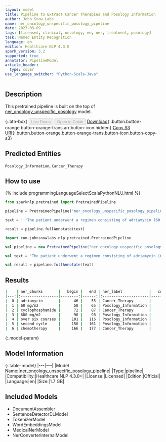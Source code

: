 ```yaml
---
layout: model
title: Pipeline to Extract Cancer Therapies and Posology Information
author: John Snow Labs
name: ner_oncology_unspecific_posology_pipeline
date: 2023-03-09
tags: [licensed, clinical, oncology, en, ner, treatment, posology]
task: Named Entity Recognition
language: en
edition: Healthcare NLP 4.3.0
spark_version: 3.2
supported: true
annotator: PipelineModel
article_header:
  type: cover
use_language_switcher: "Python-Scala-Java"
---
```


## Description

This pretrained pipeline is built on the top of [ner_oncology_unspecific_posology](https://nlp.johnsnowlabs.com/2022/11/24/ner_oncology_unspecific_posology_en.html) model.

{:.btn-box}
<button class="button button-orange" disabled>Live Demo</button>
<button class="button button-orange" disabled>Open in Colab</button>
[Download](https://s3.amazonaws.com/auxdata.johnsnowlabs.com/clinical/models/ner_oncology_unspecific_posology_pipeline_en_4.3.0_3.2_1678347063020.zip){:.button.button-orange.button-orange-trans.arr.button-icon.hidden}
[Copy S3 URI](s3://auxdata.johnsnowlabs.com/clinical/models/ner_oncology_unspecific_posology_pipeline_en_4.3.0_3.2_1678347063020.zip){:.button.button-orange.button-orange-trans.button-icon.button-copy-s3}

## Predicted Entities

`Posology_Information`, `Cancer_Therapy`


## How to use



<div class="tabs-box" markdown="1">
{% include programmingLanguageSelectScalaPythonNLU.html %}

```python
from sparknlp.pretrained import PretrainedPipeline

pipeline = PretrainedPipeline("ner_oncology_unspecific_posology_pipeline", "en", "clinical/models")

text = '''The patient underwent a regimen consisting of adriamycin (60 mg/m2) and cyclophosphamide (600 mg/m2) over six courses. She is currently receiving his second cycle of chemotherapy and is in good overall condition.'''

result = pipeline.fullAnnotate(text)
```
```scala
import com.johnsnowlabs.nlp.pretrained.PretrainedPipeline

val pipeline = new PretrainedPipeline("ner_oncology_unspecific_posology_pipeline", "en", "clinical/models")

val text = "The patient underwent a regimen consisting of adriamycin (60 mg/m2) and cyclophosphamide (600 mg/m2) over six courses. She is currently receiving his second cycle of chemotherapy and is in good overall condition."

val result = pipeline.fullAnnotate(text)
```
</div>

## Results

```bash
|    | ner_chunks       |   begin |   end | ner_label            |   confidence |
|---:|:-----------------|--------:|------:|:---------------------|-------------:|
|  0 | adriamycin       |      46 |    55 | Cancer_Therapy       |      1       |
|  1 | 60 mg/m2         |      58 |    65 | Posology_Information |      0.86955 |
|  2 | cyclophosphamide |      72 |    87 | Cancer_Therapy       |      1       |
|  3 | 600 mg/m2        |      90 |    98 | Posology_Information |      0.81215 |
|  4 | over six courses |     101 |   116 | Posology_Information |      0.9078  |
|  5 | second cycle     |     150 |   161 | Posology_Information |      0.9853  |
|  6 | chemotherapy     |     166 |   177 | Cancer_Therapy       |      0.9998  |
```

{:.model-param}
## Model Information

{:.table-model}
|---|---|
|Model Name:|ner_oncology_unspecific_posology_pipeline|
|Type:|pipeline|
|Compatibility:|Healthcare NLP 4.3.0+|
|License:|Licensed|
|Edition:|Official|
|Language:|en|
|Size:|1.7 GB|

## Included Models

- DocumentAssembler
- SentenceDetectorDLModel
- TokenizerModel
- WordEmbeddingsModel
- MedicalNerModel
- NerConverterInternalModel